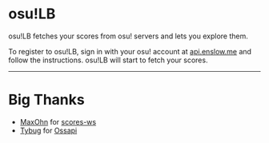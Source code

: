# osu!LB
osu!LB fetches your scores from osu! servers and lets you explore them.

To register to osu!LB, sign in with your osu! account at [api.enslow.me](api.enslow.me) and follow the instructions.
osu!LB will start to fetch your scores.

***

# Big Thanks
- [MaxOhn](https://github.com/MaxOhn) for [scores-ws](https://github.com/MaxOhn/scores-ws)
- [Tybug](https://github.com/tybug) for [Ossapi](https://github.com/tybug/ossapi)
